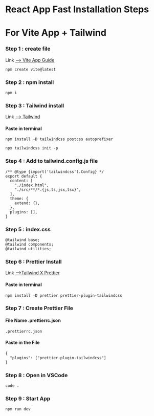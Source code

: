 # React App Fast Installation Steps

# For Vite App + Tailwind

### Step 1 : create file

Link [--> Vite App Guide](https://vitejs.dev/guide/)

```
npm create vite@latest
```

### Step 2 : npm install

```
npm i

```

### Step 3 : Tailwind install

Link [--> Tailwind](https://tailwindcss.com/docs/guides/vite)

#### Paste in terminal

```
npm install -D tailwindcss postcss autoprefixer

```

```
npx tailwindcss init -p
```

### Step 4 : Add to tailwind.config.js file

```
/** @type {import('tailwindcss').Config} */
export default {
  content: [
    "./index.html",
    "./src/**/*.{js,ts,jsx,tsx}",
  ],
  theme: {
    extend: {},
  },
  plugins: [],
}

```

### Step 5 : index.css

```
@tailwind base;
@tailwind components;
@tailwind utilities;
```

### Step 6 : Prettier Install

Link [-->Tailwind X Prettier](https://tailwindcss.com/blog/automatic-class-sorting-with-prettier)

#### Paste in terminal

```
npm install -D prettier prettier-plugin-tailwindcss
```

### Step 7 : Create Prettier File

#### File Name .prettierrc.json

```
.prettierrc.json
```

#### Paste in the File

```
{
  "plugins": ["prettier-plugin-tailwindcss"]
}
```

### Step 8 : Open in VSCode

```
code .
```

### Step 9 : Start App

```
npm run dev
```
